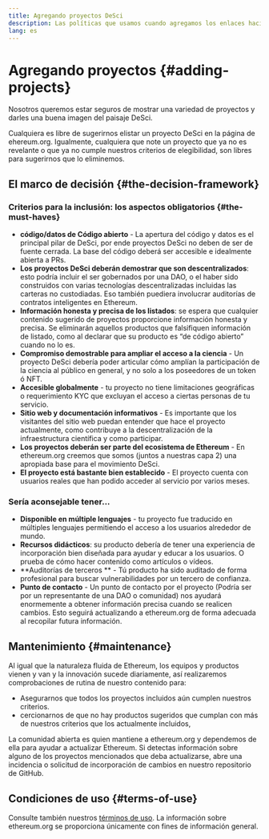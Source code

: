 ```yaml
---
title: Agregando proyectos DeSci
description: Las políticas que usamos cuando agregamos los enlaces hacia proyectos DeSci en la página ethereum.org
lang: es
---
```


# Agregando proyectos {#adding-projects}

Nosotros queremos estar seguros de mostrar una variedad de proyectos y darles una buena imagen del paisaje DeSci.

Cualquiera es libre de sugerirnos elistar un proyecto DeSci en la página de ehereum.org. Igualmente, cualquiera que note un proyecto que ya no es revelante o que ya no cumple nuestros criterios de elegibilidad, son libres para sugerirnos que lo eliminemos.

## El marco de decisión {#the-decision-framework}

### Criterios para la inclusión: los aspectos obligatorios {#the-must-haves}

- **código/datos de Código abierto** - La apertura del código y datos es el principal pilar de DeSci, por ende proyectos DeSci no deben de ser de fuente cerrada. La base del código deberá ser accesible e idealmente abierta a PRs.
- **Los proyectos DeSci deberán demostrar que son descentralizados**: esto podría incluir el ser gobernados por una DAO, o el haber sido construidos con varias tecnologías descentralizadas incluidas las carteras no custodiadas. Eso también puediera involucrar auditorías de contratos inteligentes en Ethereum.
- **Información honesta y precisa de los listados**: se espera que cualquier contenido sugerido de proyectos proporcione información honesta y precisa. Se eliminarán aquellos productos que falsifiquen información de listado, como al declarar que su producto es “de código abierto” cuando no lo es.
- **Compromiso demostrable para ampliar el acceso a la ciencia** - Un proyecto DeSci debería poder articular cómo amplían la participación de la ciencia al público en general, y no solo a los poseedores de un token ó NFT.
- **Accesible globalmente** - tu proyecto no tiene limitaciones geográficas o requerimiento KYC que excluyan el acceso a ciertas personas de tu servicio.
- **Sitio web y documentación informativos** - Es importante que los visitantes del sitio web puedan entender que hace el proyecto actualmente, como contribuye a la descentralización de la infraestructura científica y como participar.
- **Los proyectos deberán ser parte del ecosistema de Ethereum** - En ethereum.org creemos que somos (juntos a nuestras capa 2) una apropiada base para el movimiento DeSci.
- **El proyecto está bastante bien establecido** - El proyecto cuenta con usuarios reales que han podido acceder al servicio por varios meses.

### Sería aconsejable tener...

- **Disponible en múltiple lenguajes** - tu proyecto fue traducido en múltiples lenguajes permitiendo el acceso a los usuarios alrededor de mundo.
- **Recursos didácticos**: su producto debería de tener una experiencia de incorporación bien diseñada para ayudar y educar a los usuarios. O prueba de cómo hacer contenido como artículos o vídeos.
- **Auditorías de terceros ** - Tú producto ha sido auditado de forma profesional para buscar vulnerabilidades por un tercero de confianza.
- **Punto de contacto** - Un punto de contacto por el proyecto (Podría ser por un representante de una DAO o comunidad) nos ayudará enormemente a obtener información precisa cuando se realicen cambios. Esto seguirá actualizando a ethereum.org de forma adecuada al recopilar futura información.

## Mantenimiento {#maintenance}

Al igual que la naturaleza fluida de Ethereum, los equipos y productos vienen y van y la innovación sucede diariamente, así realizaremos comprobaciones de rutina de nuestro contenido para:

- Asegurarnos que todos los proyectos incluidos aún cumplen nuestros criterios.
- cercionarnos de que no hay productos sugeridos que cumplan con más de nuestros criterios que los actualmente incluidos,

La comunidad abierta es quien mantiene a ethereum.org y dependemos de ella para ayudar a actualizar Ethereum. Si detectas información sobre alguno de los proyectos mencionados que deba actualizarse, abre una incidencia o solicitud de incorporación de cambios en nuestro repositorio de GitHub.

## Condiciones de uso {#terms-of-use}

Consulte también nuestros [términos de uso](/terms-of-use/). La información sobre ethereum.org se proporciona únicamente con fines de información general.

